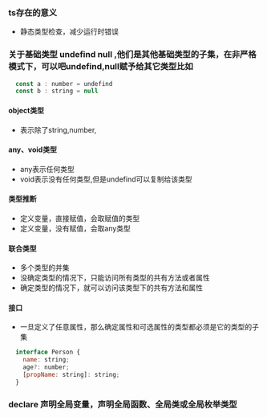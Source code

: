 ### ts存在的意义
+ 静态类型检查，减少运行时错误
### 关于基础类型 undefind null ,他们是其他基础类型的子集，在非严格模式下，可以吧undefind,null赋予给其它类型比如
```js
  const a : number = undefind
  const b : string = null
```
#### object类型
  + 表示除了string,number,
#### any、void类型
  + any表示任何类型
  + void表示没有任何类型,但是undefind可以复制给该类型
#### 类型推断
  + 定义变量，直接赋值，会取赋值的类型
  + 定义变量，没有赋值，会取any类型
#### 联合类型
  + 多个类型的并集
  + 没确定类型的情况下，只能访问所有类型的共有方法或者属性
  + 确定类型的情况下，就可以访问该类型下的共有方法和属性
#### 接口
  + 一旦定义了任意属性，那么确定属性和可选属性的类型都必须是它的类型的子集
```js
  interface Person {
    name: string;
    age?: number;
    [propName: string]: string;
  }
```
### declare 声明全局变量，声明全局函数、全局类或全局枚举类型
